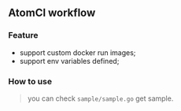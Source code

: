 ## AtomCI workflow

### Feature
* support custom docker run images;
* support env variables defined;


### How to use

> you can check `sample/sample.go` get sample.